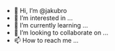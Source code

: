 - 👋 Hi, I’m @jakubro
- 👀 I’m interested in ...
- 🌱 I’m currently learning ...
- 💞️ I’m looking to collaborate on ...
- 📫 How to reach me ...

<!---
jakubro/jakubro is a ✨ special ✨ repository because its `README.md` (this file) appears on your GitHub profile.
You can click the Preview link to take a look at your changes.
--->
